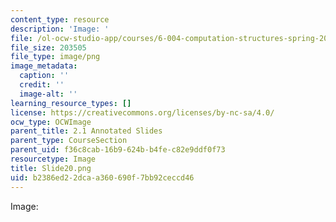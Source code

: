 ```yaml
---
content_type: resource
description: 'Image: '
file: /ol-ocw-studio-app/courses/6-004-computation-structures-spring-2017/b2386ed22dcaa360690f7bb92ceccd46_Slide20.png
file_size: 203505
file_type: image/png
image_metadata:
  caption: ''
  credit: ''
  image-alt: ''
learning_resource_types: []
license: https://creativecommons.org/licenses/by-nc-sa/4.0/
ocw_type: OCWImage
parent_title: 2.1 Annotated Slides
parent_type: CourseSection
parent_uid: f36c8cab-16b9-624b-b4fe-c82e9ddf0f73
resourcetype: Image
title: Slide20.png
uid: b2386ed2-2dca-a360-690f-7bb92ceccd46
---
```

Image: 